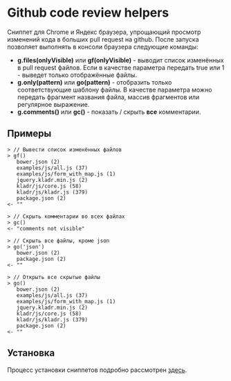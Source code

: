 Github code review helpers
=============

Сниппет для Chrome и Яндекс браузера, упрощающий просмотр изменений кода в больших pull request на github.
После запуска позволяет выполнять в консоли браузера следующие команды:

* **g.files(onlyVisible)** или **gf(onlyVisible)** - выводит список изменённых в pull request файлов. Если в качестве параметра передать true или 1 - выведет только отображённые файлы.
* **g.only(pattern)** или **go(pattern)** - отобразить только соответствующие шаблону файлы. В качестве параметра можно передать фрагмент названия файла, массив фрагментов или регулярное выражение.
* **g.comments()** или **gc()** - показать / скрыть **все** комментарии.

Примеры
------

````console
> // Вывести список изменённых файлов
> gf()
   bower.json (2)
   examples/js/all.js (37)
   examples/js/form_with_map.js (1)
   jquery.kladr.min.js (2)
   kladr/js/core.js (58)
   kladr/js/kladr.js (379)
   package.json (2)
<- ""

> // Скрыть комментарии во всех файлах
> gc()
<- "comments not visible"

> // Скрыть все файлы, кроме json
> go('json')
   bower.json (2)
   package.json (2)
<- ""

> // Открыть все скрытые файлы
> go()
   bower.json (2)
   examples/js/all.js (37)
   examples/js/form_with_map.js (1)
   jquery.kladr.min.js (2)
   kladr/js/core.js (58)
   kladr/js/kladr.js (379)
   package.json (2)
<- ""
````

Установка
---------

Процесс установки сниппетов подробно рассмотрен [здесь](https://github.com/bgrins/devtools-snippets).

